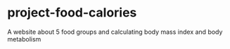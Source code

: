 # project-food-calories
A website about 5 food groups and calculating body mass index and body metabolism

